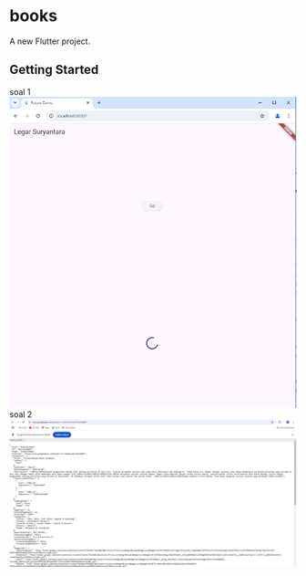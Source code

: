 # books

A new Flutter project.

## Getting Started

soal 1
![screensoot](assets/images/002.JPG)
soal 2
![screensoot](assets/images/001.JPG)